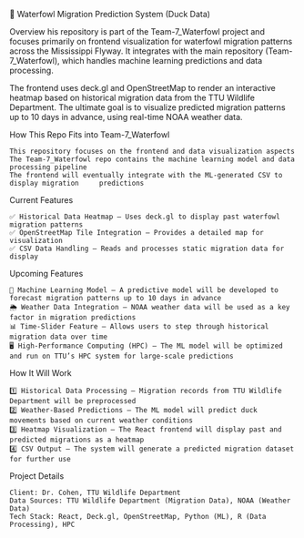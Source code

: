 🦆 Waterfowl Migration Prediction System (Duck Data)

Overview
his repository is part of the Team-7_Waterfowl project and focuses primarily on frontend visualization for waterfowl migration patterns across the Mississippi Flyway. It integrates with the main repository (Team-7_Waterfowl), which handles machine learning predictions and data processing.

The frontend uses deck.gl and OpenStreetMap to render an interactive heatmap based on historical migration data from the TTU Wildlife Department. The ultimate goal is to visualize predicted migration patterns up to 10 days in advance, using real-time NOAA weather data.

How This Repo Fits into Team-7_Waterfowl

    This repository focuses on the frontend and data visualization aspects
    The Team-7_Waterfowl repo contains the machine learning model and data processing pipeline
    The frontend will eventually integrate with the ML-generated CSV to display migration     predictions

Current Features

    ✅ Historical Data Heatmap – Uses deck.gl to display past waterfowl migration patterns
    ✅ OpenStreetMap Tile Integration – Provides a detailed map for visualization
    ✅ CSV Data Handling – Reads and processes static migration data for display

Upcoming Features

    🚀 Machine Learning Model – A predictive model will be developed to forecast migration patterns up to 10 days in advance
    🌦 Weather Data Integration – NOAA weather data will be used as a key factor in migration predictions
    📊 Time-Slider Feature – Allows users to step through historical migration data over time
    🖥 High-Performance Computing (HPC) – The ML model will be optimized and run on TTU’s HPC system for large-scale predictions
    
How It Will Work

    1️⃣ Historical Data Processing – Migration records from TTU Wildlife Department will be preprocessed
    2️⃣ Weather-Based Predictions – The ML model will predict duck movements based on current weather conditions
    3️⃣ Heatmap Visualization – The React frontend will display past and predicted migrations as a heatmap
    4️⃣ CSV Output – The system will generate a predicted migration dataset for further use
    
Project Details

    Client: Dr. Cohen, TTU Wildlife Department
    Data Sources: TTU Wildlife Department (Migration Data), NOAA (Weather Data)
    Tech Stack: React, Deck.gl, OpenStreetMap, Python (ML), R (Data Processing), HPC
